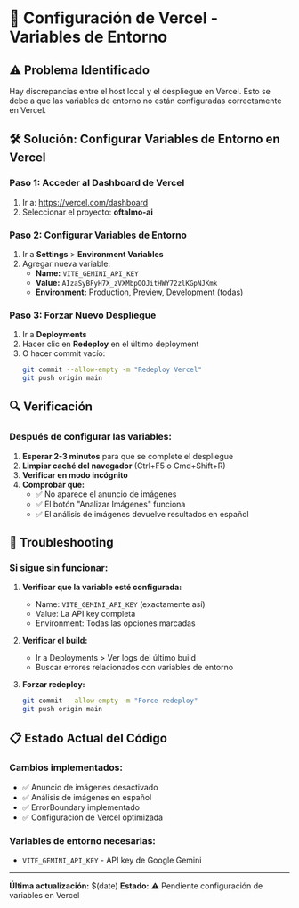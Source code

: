 # 🔧 Configuración de Vercel - Variables de Entorno

## ⚠️ Problema Identificado
Hay discrepancias entre el host local y el despliegue en Vercel. Esto se debe a que las variables de entorno no están configuradas correctamente en Vercel.

## 🛠️ Solución: Configurar Variables de Entorno en Vercel

### Paso 1: Acceder al Dashboard de Vercel
1. Ir a: https://vercel.com/dashboard
2. Seleccionar el proyecto: **oftalmo-ai**

### Paso 2: Configurar Variables de Entorno
1. Ir a **Settings** > **Environment Variables**
2. Agregar nueva variable:
   - **Name:** `VITE_GEMINI_API_KEY`
   - **Value:** `AIzaSyBFyH7X_zVXMbpOOJitHWY72zlKGpNJKmk`
   - **Environment:** Production, Preview, Development (todas)

### Paso 3: Forzar Nuevo Despliegue
1. Ir a **Deployments**
2. Hacer clic en **Redeploy** en el último deployment
3. O hacer commit vacío:
   ```bash
   git commit --allow-empty -m "Redeploy Vercel"
   git push origin main
   ```

## 🔍 Verificación

### Después de configurar las variables:
1. **Esperar 2-3 minutos** para que se complete el despliegue
2. **Limpiar caché del navegador** (Ctrl+F5 o Cmd+Shift+R)
3. **Verificar en modo incógnito**
4. **Comprobar que:**
   - ✅ No aparece el anuncio de imágenes
   - ✅ El botón "Analizar Imágenes" funciona
   - ✅ El análisis de imágenes devuelve resultados en español

## 🚨 Troubleshooting

### Si sigue sin funcionar:
1. **Verificar que la variable esté configurada:**
   - Name: `VITE_GEMINI_API_KEY` (exactamente así)
   - Value: La API key completa
   - Environment: Todas las opciones marcadas

2. **Verificar el build:**
   - Ir a Deployments > Ver logs del último build
   - Buscar errores relacionados con variables de entorno

3. **Forzar redeploy:**
   ```bash
   git commit --allow-empty -m "Force redeploy"
   git push origin main
   ```

## 📋 Estado Actual del Código

### Cambios implementados:
- ✅ Anuncio de imágenes desactivado
- ✅ Análisis de imágenes en español
- ✅ ErrorBoundary implementado
- ✅ Configuración de Vercel optimizada

### Variables de entorno necesarias:
- `VITE_GEMINI_API_KEY` - API key de Google Gemini

---
**Última actualización:** $(date)
**Estado:** ⚠️ Pendiente configuración de variables en Vercel
